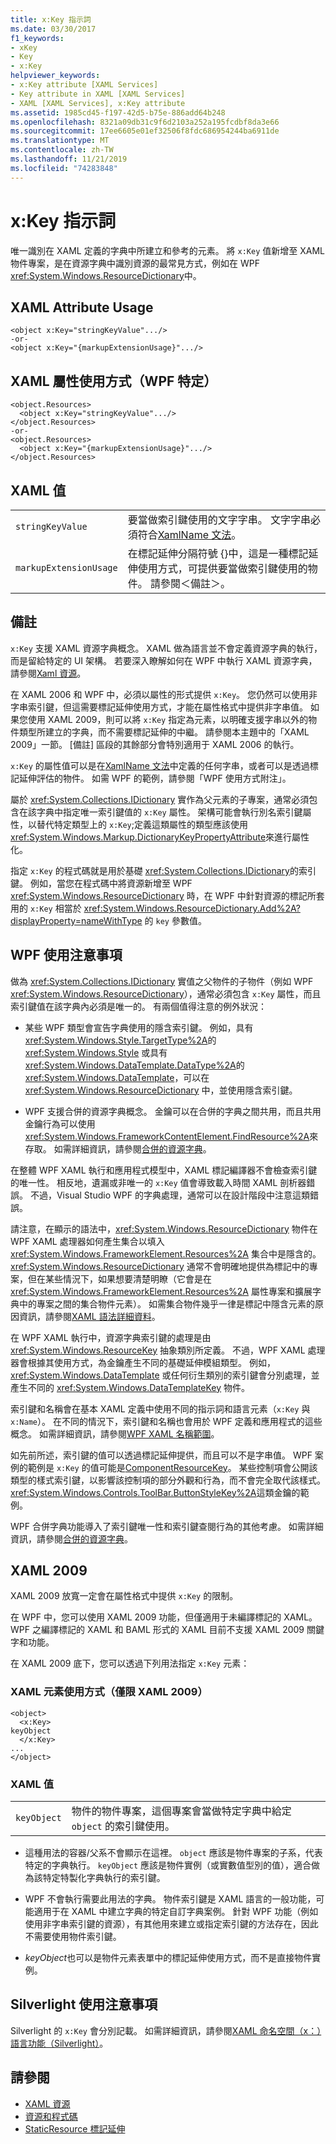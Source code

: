 ```yaml
---
title: x:Key 指示詞
ms.date: 03/30/2017
f1_keywords:
- xKey
- Key
- x:Key
helpviewer_keywords:
- x:Key attribute [XAML Services]
- Key attribute in XAML [XAML Services]
- XAML [XAML Services], x:Key attribute
ms.assetid: 1985cd45-f197-42d5-b75e-886add64b248
ms.openlocfilehash: 8321a09db31c9f6d2103a252a195fcdbf8da3e66
ms.sourcegitcommit: 17ee6605e01ef32506f8fdc686954244ba6911de
ms.translationtype: MT
ms.contentlocale: zh-TW
ms.lasthandoff: 11/21/2019
ms.locfileid: "74283848"
---
```

# <a name="xkey-directive"></a>x:Key 指示詞
唯一識別在 XAML 定義的字典中所建立和參考的元素。 將 `x:Key` 值新增至 XAML 物件專案，是在資源字典中識別資源的最常見方式，例如在 WPF <xref:System.Windows.ResourceDictionary>中。  
  
## <a name="xaml-attribute-usage"></a>XAML Attribute Usage  
  
```xaml  
<object x:Key="stringKeyValue".../>  
-or-  
<object x:Key="{markupExtensionUsage}".../>  
```  
  
## <a name="xaml-attribute-usage-wpf-specific"></a>XAML 屬性使用方式（WPF 特定）  
  
```xaml  
<object.Resources>  
  <object x:Key="stringKeyValue".../>  
</object.Resources>  
-or-  
<object.Resources>  
  <object x:Key="{markupExtensionUsage}".../>  
</object.Resources>  
```  
  
## <a name="xaml-values"></a>XAML 值  
  
|||  
|-|-|  
|`stringKeyValue`|要當做索引鍵使用的文字字串。 文字字串必須符合[XamlName 文法](xamlname-grammar.md)。|  
|`markupExtensionUsage`|在標記延伸分隔符號 {}中，這是一種標記延伸使用方式，可提供要當做索引鍵使用的物件。 請參閱＜備註＞。|  
  
## <a name="remarks"></a>備註  
 `x:Key` 支援 XAML 資源字典概念。 XAML 做為語言並不會定義資源字典的執行，而是留給特定的 UI 架構。 若要深入瞭解如何在 WPF 中執行 XAML 資源字典，請參閱[Xaml 資源](../../desktop-wpf/fundamentals/xaml-resources-define.md)。  
  
 在 XAML 2006 和 WPF 中，必須以屬性的形式提供 `x:Key`。 您仍然可以使用非字串索引鍵，但這需要標記延伸使用方式，才能在屬性格式中提供非字串值。 如果您使用 XAML 2009，則可以將 `x:Key` 指定為元素，以明確支援字串以外的物件類型所建立的字典，而不需要標記延伸的中繼。 請參閱本主題中的「XAML 2009」一節。 [備註] 區段的其餘部分會特別適用于 XAML 2006 的執行。  
  
 `x:Key` 的屬性值可以是在[XamlName 文法](xamlname-grammar.md)中定義的任何字串，或者可以是透過標記延伸評估的物件。 如需 WPF 的範例，請參閱「WPF 使用方式附注」。  
  
 屬於 <xref:System.Collections.IDictionary> 實作為父元素的子專案，通常必須包含在該字典中指定唯一索引鍵值的 `x:Key` 屬性。 架構可能會執行別名索引鍵屬性，以替代特定類型上的 `x:Key`;定義這類屬性的類型應該使用 <xref:System.Windows.Markup.DictionaryKeyPropertyAttribute>來進行屬性化。  
  
 指定 `x:Key` 的程式碼就是用於基礎 <xref:System.Collections.IDictionary>的索引鍵。 例如，當您在程式碼中將資源新增至 WPF <xref:System.Windows.ResourceDictionary> 時，在 WPF 中針對資源的標記所套用的 `x:Key` 相當於 <xref:System.Windows.ResourceDictionary.Add%2A?displayProperty=nameWithType> 的 `key` 參數值。  
  
## <a name="wpf-usage-notes"></a>WPF 使用注意事項  
 做為 <xref:System.Collections.IDictionary> 實值之父物件的子物件（例如 WPF <xref:System.Windows.ResourceDictionary>），通常必須包含 `x:Key` 屬性，而且索引鍵值在該字典內必須是唯一的。 有兩個值得注意的例外狀況：  
  
- 某些 WPF 類型會宣告字典使用的隱含索引鍵。 例如，具有 <xref:System.Windows.Style.TargetType%2A>的 <xref:System.Windows.Style> 或具有 <xref:System.Windows.DataTemplate.DataType%2A>的 <xref:System.Windows.DataTemplate>，可以在 <xref:System.Windows.ResourceDictionary> 中，並使用隱含索引鍵。  
  
- WPF 支援合併的資源字典概念。 金鑰可以在合併的字典之間共用，而且共用金鑰行為可以使用 <xref:System.Windows.FrameworkContentElement.FindResource%2A>來存取。 如需詳細資訊，請參閱[合併的資源字典](../wpf/advanced/merged-resource-dictionaries.md)。  
  
 在整體 WPF XAML 執行和應用程式模型中，XAML 標記編譯器不會檢查索引鍵的唯一性。 相反地，遺漏或非唯一的 `x:Key` 值會導致載入時間 XAML 剖析器錯誤。 不過，Visual Studio WPF 的字典處理，通常可以在設計階段中注意這類錯誤。  
  
 請注意，在顯示的語法中，<xref:System.Windows.ResourceDictionary> 物件在 WPF XAML 處理器如何產生集合以填入 <xref:System.Windows.FrameworkElement.Resources%2A> 集合中是隱含的。 <xref:System.Windows.ResourceDictionary> 通常不會明確地提供為標記中的專案，但在某些情況下，如果想要清楚明瞭（它會是在 <xref:System.Windows.FrameworkElement.Resources%2A> 屬性專案和擴展字典中的專案之間的集合物件元素）。 如需集合物件幾乎一律是標記中隱含元素的原因資訊，請參閱[XAML 語法詳細資料](../wpf/advanced/xaml-syntax-in-detail.md)。  
  
 在 WPF XAML 執行中，資源字典索引鍵的處理是由 <xref:System.Windows.ResourceKey> 抽象類別所定義。 不過，WPF XAML 處理器會根據其使用方式，為金鑰產生不同的基礎延伸模組類型。 例如，<xref:System.Windows.DataTemplate> 或任何衍生類別的索引鍵會分別處理，並產生不同的 <xref:System.Windows.DataTemplateKey> 物件。  
  
 索引鍵和名稱會在基本 XAML 定義中使用不同的指示詞和語言元素（`x:Key` 與 `x:Name`）。 在不同的情況下，索引鍵和名稱也會用於 WPF 定義和應用程式的這些概念。 如需詳細資訊，請參閱[WPF XAML 名稱範圍](../wpf/advanced/wpf-xaml-namescopes.md)。  
  
 如先前所述，索引鍵的值可以透過標記延伸提供，而且可以不是字串值。 WPF 案例的範例是 `x:Key` 的值可能是[ComponentResourceKey](../wpf/advanced/componentresourcekey-markup-extension.md)。 某些控制項會公開該類型的樣式索引鍵，以影響該控制項的部分外觀和行為，而不會完全取代該樣式。 <xref:System.Windows.Controls.ToolBar.ButtonStyleKey%2A>這類金鑰的範例。  
  
 WPF 合併字典功能導入了索引鍵唯一性和索引鍵查閱行為的其他考慮。 如需詳細資訊，請參閱[合併的資源字典](../wpf/advanced/merged-resource-dictionaries.md)。  
  
## <a name="xaml-2009"></a>XAML 2009  
 XAML 2009 放寬一定會在屬性格式中提供 `x:Key` 的限制。  
  
 在 WPF 中，您可以使用 XAML 2009 功能，但僅適用于未編譯標記的 XAML。 WPF 之編譯標記的 XAML 和 BAML 形式的 XAML 目前不支援 XAML 2009 關鍵字和功能。  
  
 在 XAML 2009 底下，您可以透過下列用法指定 `x:Key` 元素：  
  
### <a name="xaml-element-usage-xaml-2009-only"></a>XAML 元素使用方式（僅限 XAML 2009）  
  
```xaml  
<object>  
  <x:Key>  
keyObject  
  </x:Key>  
...  
</object>  
```  
  
### <a name="xaml-values"></a>XAML 值  
  
|||  
|-|-|  
|`keyObject`|物件的物件專案，這個專案會當做特定字典中給定 `object` 的索引鍵使用。|  
  
- 這種用法的容器/父系不會顯示在這裡。 `object` 應該是物件專案的子系，代表特定的字典執行。 `keyObject` 應該是物件實例（或實數值型別的值），適合做為該特定特製化字典執行的索引鍵。  
  
- WPF 不會執行需要此用法的字典。 物件索引鍵是 XAML 語言的一般功能，可能適用于在 XAML 中建立字典的特定自訂字典案例。 針對 WPF 功能（例如使用非字串索引鍵的資源），有其他用來建立或指定索引鍵的方法存在，因此不需要使用物件索引鍵。  
  
- *keyObject*也可以是物件元素表單中的標記延伸使用方式，而不是直接物件實例。  
  
## <a name="silverlight-usage-notes"></a>Silverlight 使用注意事項  
 Silverlight 的 `x:Key` 會分別記載。 如需詳細資訊，請參閱[XAML 命名空間（x：）語言功能（Silverlight）](https://go.microsoft.com/fwlink/?LinkId=199081)。  
  
## <a name="see-also"></a>請參閱

- [XAML 資源](../../desktop-wpf/fundamentals/xaml-resources-define.md)
- [資源和程式碼](../wpf/advanced/resources-and-code.md)
- [StaticResource 標記延伸](../wpf/advanced/staticresource-markup-extension.md)
